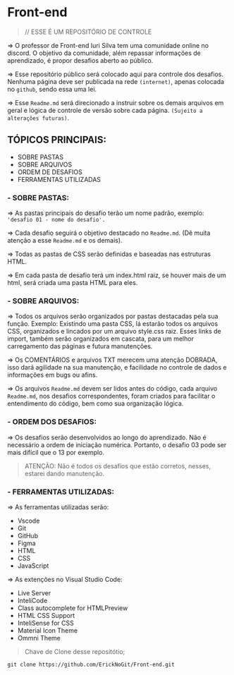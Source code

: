 # Front-end

> // ESSE É UM REPOSITÓRIO DE CONTROLE

=> O professor de Front-end Iuri Silva tem uma comunidade online no discord. O objetivo da comunidade, além repassar informações de aprendizado, é propor desafios aberto ao público.

=> Esse repositório público será colocado aqui para controle dos desafios. Nenhuma página deve ser publicada na rede `(internet)`, apenas colocada no `github`, sendo essa uma lei.

=> Esse `Readme.md` será direcionado a instruir sobre os demais arquivos em geral e lógica de controle de versão sobre cada página. `(Sujeito a alterações futuras)`.

## TÓPICOS PRINCIPAIS:

- SOBRE PASTAS
- SOBRE ARQUIVOS
- ORDEM DE DESAFIOS
- FERRAMENTAS UTILIZADAS

### - SOBRE PASTAS:

=> As pastas principais do desafio terão um nome padrão, exemplo: `'desafio 01 - nome do desafio'.`

=> Cada desafio seguirá o objetivo destacado no `Readme.md`. (Dê muita atenção a esse `Readme.md` e os demais).

=> Todas as pastas de CSS serão definidas e baseadas nas estruturas HTML.

=> Em cada pasta de desafio terá um index.html raiz, se houver mais de um html, será criada uma pasta HTML para eles.

### - SOBRE ARQUIVOS:

=> Todos os arquivos serão organizados por pastas destacadas pela sua função. Exemplo: Existindo uma pasta CSS, lá estarão todos os arquivos CSS, organizados e lincados por um arquivo style.css raiz. Esses links de import, também serão organizados em cascata, para um melhor carregamento das páginas e futura manutenções.

=> Os COMENTÁRIOS e arquivos TXT merecem uma atenção DOBRADA, isso dará agilidade na sua manutenção, e facilidade no controle de dados e informações em bugs ou afins.

=> Os arquivos `Readme.md` devem ser lidos antes do código, cada arquivo `Readme.md`, nos desafios correspondentes, foram criados para facilitar o entendimento do código, bem como sua organização lógica.

### - ORDEM DOS DESAFIOS:

=> Os desafios serão desenvolvidos ao longo do aprendizado. Não é necessário a ordem de iniciação numérica. Portanto, o desafio 03 pode ser mais difícil que o 13 por exemplo.

> ATENÇÃO: Não é todos os desafios que estão corretos, nesses, estarei dando manutenção.

### - FERRAMENTAS UTILIZADAS:

=> As ferramentas utilizadas serão:

- Vscode
- Git
- GitHub
- Figma
- HTML
- CSS
- JavaScript

=> As extenções no Visual Studio Code:

- Live Server
- InteliCode
- Class autocomplete for HTMLPreview
- HTML CSS Support
- InteliSense for CSS
- Material Icon Theme
- Ommni Theme

> Chave de Clone desse repositótio;

```
git clone https://github.com/ErickNoGit/Front-end.git
```
